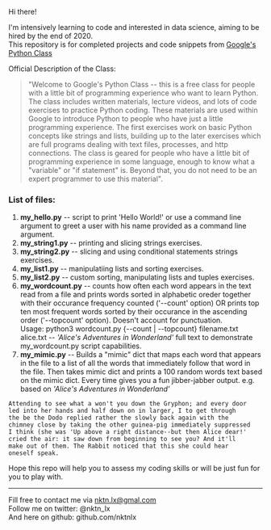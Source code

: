 Hi there!


I'm intensively learning to code and interested in data science, aiming to be hired by the end of 2020.  
This repository is for completed projects and code snippets from [Google's Python Class](https://developers.google.com/edu/python)  

Official Description of the Class:
> "Welcome to Google's Python Class -- this is a free class for people with a little bit of
> programming experience who want to learn Python. The class includes written materials,
> lecture videos, and lots of code exercises to practice Python coding. These materials 
> are used within Google to introduce Python to people who have just a little programming 
> experience. The first exercises work on basic Python concepts like strings and lists, 
> building up to the later exercises which are full programs dealing with text files,
> processes, and http connections. The class is geared for people who have a little bit of
> programming experience in some language, enough to know what a "variable" or "if 
> statement" is. Beyond that, you do not need to be an expert programmer to use this
> material". 


### List of files:
1. **my_hello.py** -- script to print 'Hello World!' or use a command line argument to greet a user with his name provided as a command line argument.
2. **my_string1.py** -- printing and slicing strings exercises.
3. **my_string2.py** -- slicing and using conditional statements strings exercises.
4. **my_list1.py** -- manipulatiing lists and sorting exercises.
5. **my_list2.py** -- custom sorting, manipulating lists and tuples exercises.  
6. **my_wordcount.py** -- counts how often each word appears in the text read from a file and prints words sorted in alphabetic oreder together with their occurance frequency counted ('--count' option) OR prints top ten most frequent words sorted by their occurance in the ascending order ('--topcount' option). Doesn't account for punctuation.  
Usage: python3 wordcount.py {--count | --topcount} filename.txt  
alice.txt -- *'Alice's Adventures in Wonderland'* full text to demonstrate my_wordcount.py script capabilities.
7. **my_mimic.py** -- Builds a "mimic" dict that maps each word that appears in the file
to a list of all the words that immediately follow that word in the file. Then takes mimic dict and prints a 100 random words text based on the mimic dict. Every time gives you a fun jibber-jabber output.
e.g. based on *'Alice's Adventures in Wonderland'*
```
Attending to see what a won't you down the Gryphon; and every door
led into her hands and half down on in larger, I to get through
the be the Dodo replied rather the slowly back again with the
chimney close by taking the other guinea-pig immediately suppressed
I think (she was 'Up above a right distance--but then Alice dear!'
cried the air: it saw down from beginning to see you? And it'll
make out of them. The Rabbit noticed that this she could hear
oneself speak.
```


  
Hope this repo will help you to assess my coding skills or will be just fun for you to play with.  



--------------------------------------------
Fill free to contact me via nktn.lx@gmal.com  
Follow me on twitter: @nktn_lx  
And here on github: github.com/nktnlx  